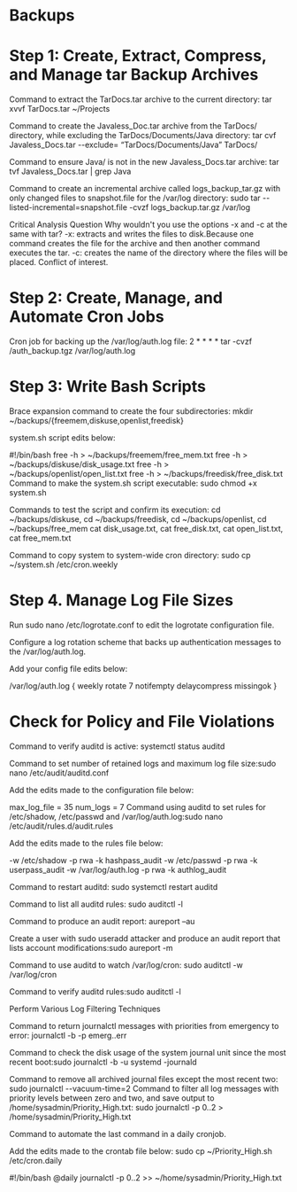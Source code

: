 # Backups

# Step 1: Create, Extract, Compress, and Manage tar Backup Archives
Command to extract the TarDocs.tar archive to the current directory: tar xvvf TarDocs.tar ~/Projects
 
Command to create the Javaless_Doc.tar archive from the TarDocs/ directory, while excluding the TarDocs/Documents/Java directory:
tar cvf Javaless_Docs.tar --exclude= “TarDocs/Documents/Java” TarDocs/


Command to ensure Java/ is not in the new Javaless_Docs.tar archive:
tar tvf Javaless_Docs.tar | grep Java

Command to create an incremental archive called logs_backup_tar.gz with only changed files to snapshot.file for the /var/log directory:
sudo tar --listed-incremental=snapshot.file -cvzf logs_backup.tar.gz /var/log

Critical Analysis Question
Why wouldn't you use the options -x and -c at the same with tar?
-x: extracts and writes the files to disk.Because one command creates the file for the archive and then another command executes the tar. -c: creates the name of the directory where the files will be placed. Conflict of interest. 

# Step 2: Create, Manage,  and Automate Cron Jobs
Cron job for backing up the /var/log/auth.log file: 2 * * * * tar -cvzf /auth_backup.tgz /var/log/auth.log

# Step 3: Write Bash Scripts
Brace expansion command to create the four subdirectories:
mkdir ~/backups/{freemem,diskuse,openlist,freedisk}

system.sh script edits below:

 #!/bin/bash
free -h > ~/backups/freemem/free_mem.txt
free -h > ~/backups/diskuse/disk_usage.txt
free -h > ~/backups/openlist/open_list.txt
free -h > ~/backups/freedisk/free_disk.txt
Command to make the system.sh script executable: sudo chmod +x system.sh


Commands to test the script and confirm its execution:
cd ~/backups/diskuse, cd ~/backups/freedisk, cd ~/backups/openlist,                 cd ~/backups/free_mem
cat disk_usage.txt, cat free_disk.txt, cat open_list.txt, cat free_mem.txt

Command to copy system to system-wide cron directory: sudo cp  ~/system.sh /etc/cron.weekly

# Step 4. Manage Log File Sizes
Run sudo nano /etc/logrotate.conf to edit the logrotate configuration file.

 Configure a log rotation scheme that backs up authentication messages to the /var/log/auth.log.


Add your config file edits below:


/var/log/auth.log {
        weekly
        rotate 7
        notifempty
        delaycompress
        missingok
}

# Check for Policy and File Violations
Command to verify auditd is active: systemctl status auditd


Command to set number of retained logs and maximum log file size:sudo nano /etc/audit/auditd.conf


Add the edits made to the configuration file below:


max_log_file = 35
num_logs = 7
Command using auditd to set rules for /etc/shadow, /etc/passwd and /var/log/auth.log:sudo nano /etc/audit/rules.d/audit.rules

Add the edits made to the rules file below:

-w /etc/shadow -p rwa -k hashpass_audit
-w /etc/passwd -p rwa -k userpass_audit
-w /var/log/auth.log -p rwa -k authlog_audit

Command to restart auditd: sudo systemctl restart auditd 


Command to list all auditd rules: sudo auditctl -l


Command to produce an audit report: aureport –au


Create a user with sudo useradd attacker and produce an audit report that lists account modifications:sudo aureport -m


Command to use auditd to watch /var/log/cron: sudo auditctl -w /var/log/cron


Command to verify auditd rules:sudo auditctl -l



 Perform Various Log Filtering Techniques
 
Command to return journalctl messages with priorities from emergency to error: journalctl -b -p emerg..err


Command to check the disk usage of the system journal unit since the most recent boot:sudo journalctl -b -u systemd -journald


Command to remove all archived journal files except the most recent two: sudo journalctl --vacuum-time=2
Command to filter all log messages with priority levels between zero and two, and save output to /home/sysadmin/Priority_High.txt:                                                                        sudo journalctl -p 0..2 > /home/sysadmin/Priority_High.txt


Command to automate the last command in a daily cronjob. 

Add the edits made to the crontab file below:  sudo cp ~/Priority_High.sh /etc/cron.daily

#!/bin/bash
@daily journalctl -p 0..2 >> ~/home/sysadmin/Priority_High.txt


